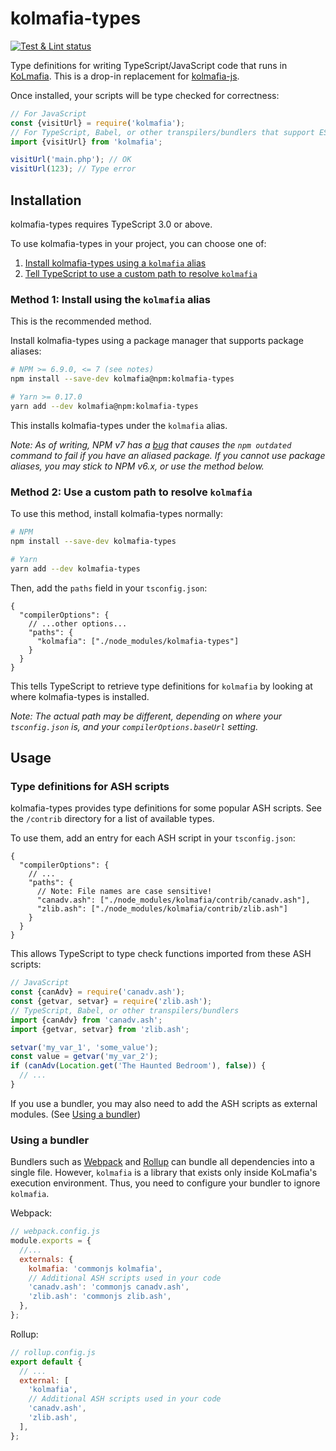 # kolmafia-types

[![Test & Lint status](https://github.com/pastelmind/kolmafia-types/workflows/Test%20&%20Lint/badge.svg)](https://github.com/pastelmind/kolmafia-types/actions?query=workflow%3A%22Test+%26+Lint%22)

Type definitions for writing TypeScript/JavaScript code that runs in [KoLmafia](https://sourceforge.net/projects/kolmafia). This is a drop-in replacement for [kolmafia-js](https://github.com/Loathing-Associates-Scripting-Society/kolmafia-js).

Once installed, your scripts will be type checked for correctness:

```js
// For JavaScript
const {visitUrl} = require('kolmafia');
// For TypeScript, Babel, or other transpilers/bundlers that support ES modules
import {visitUrl} from 'kolmafia';

visitUrl('main.php'); // OK
visitUrl(123); // Type error
```

## Installation

kolmafia-types requires TypeScript 3.0 or above.

To use kolmafia-types in your project, you can choose one of:

1. [Install kolmafia-types using a `kolmafia` alias](#method-1-install-using-the-kolmafia-alias)
2. [Tell TypeScript to use a custom path to resolve `kolmafia`](#method-2-use-a-custom-path-to-resolve-kolmafia)

### Method 1: Install using the `kolmafia` alias

This is the recommended method.

Install kolmafia-types using a package manager that supports package aliases:

```sh
# NPM >= 6.9.0, <= 7 (see notes)
npm install --save-dev kolmafia@npm:kolmafia-types

# Yarn >= 0.17.0
yarn add --dev kolmafia@npm:kolmafia-types
```

This installs kolmafia-types under the `kolmafia` alias.

_Note: As of writing, NPM v7 has a [bug](https://github.com/npm/cli/issues/2800)
that causes the `npm outdated` command to fail if you have an aliased package.
If you cannot use package aliases, you may stick to NPM v6.x, or use the method
below._

### Method 2: Use a custom path to resolve `kolmafia`

To use this method, install kolmafia-types normally:

```sh
# NPM
npm install --save-dev kolmafia-types

# Yarn
yarn add --dev kolmafia-types
```

Then, add the `paths` field in your `tsconfig.json`:

```jsonc
{
  "compilerOptions": {
    // ...other options...
    "paths": {
      "kolmafia": ["./node_modules/kolmafia-types"]
    }
  }
}
```

This tells TypeScript to retrieve type definitions for `kolmafia` by looking at
where kolmafia-types is installed.

_Note: The actual path may be different, depending on where your `tsconfig.json`
is, and your `compilerOptions.baseUrl` setting._

## Usage

### Type definitions for ASH scripts

kolmafia-types provides type definitions for some popular ASH scripts. See the `/contrib` directory for a list of available types.

To use them, add an entry for each ASH script in your `tsconfig.json`:

```jsonc
{
  "compilerOptions": {
    // ...
    "paths": {
      // Note: File names are case sensitive!
      "canadv.ash": ["./node_modules/kolmafia/contrib/canadv.ash"],
      "zlib.ash": ["./node_modules/kolmafia/contrib/zlib.ash"]
    }
  }
}
```

This allows TypeScript to type check functions imported from these ASH scripts:

```ts
// JavaScript
const {canAdv} = require('canadv.ash');
const {getvar, setvar} = require('zlib.ash');
// TypeScript, Babel, or other transpilers/bundlers
import {canAdv} from 'canadv.ash';
import {getvar, setvar} from 'zlib.ash';

setvar('my_var_1', 'some_value');
const value = getvar('my_var_2');
if (canAdv(Location.get('The Haunted Bedroom'), false)) {
  // ...
}
```

If you use a bundler, you may also need to add the ASH scripts as external modules. (See [Using a bundler](#using-a-bundler))

### Using a bundler

Bundlers such as [Webpack](https://webpack.js.org/) and [Rollup](https://rollupjs.org/) can bundle all dependencies into a single file. However, `kolmafia` is a library that exists only inside KoLmafia's execution environment. Thus, you need to configure your bundler to ignore `kolmafia`.

Webpack:

```js
// webpack.config.js
module.exports = {
  //...
  externals: {
    kolmafia: 'commonjs kolmafia',
    // Additional ASH scripts used in your code
    'canadv.ash': 'commonjs canadv.ash',
    'zlib.ash': 'commonjs zlib.ash',
  },
};
```

Rollup:

```js
// rollup.config.js
export default {
  // ...
  external: [
    'kolmafia',
    // Additional ASH scripts used in your code
    'canadv.ash',
    'zlib.ash',
  ],
};
```
